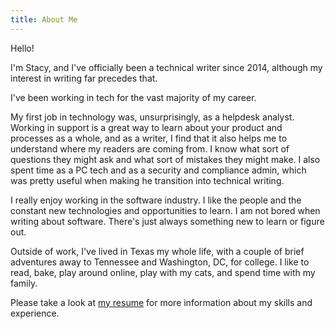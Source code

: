 ```yaml
---
title: About Me
---
```


Hello!

I'm Stacy, and I've officially been a technical writer since 2014, although my interest in writing far precedes that. 

I've been working in tech for the vast majority of my career. 

My first job in technology was, unsurprisingly, as a helpdesk analyst. Working in support is a great way to learn about your product and processes as a whole, and as a writer, I find that it also helps me to understand where my readers are coming from. I know what sort of questions they might ask and what sort of mistakes they might make. I also spent time as a PC tech and as a security and compliance admin, which was pretty useful when making he transition into technical writing. 

I really enjoy working in the software industry. I like the people and the constant new technologies and opportunities to learn. I am not bored when writing about software. There's just always something new to learn or figure out. 

Outside of work, I've lived in Texas my whole life, with a couple of brief adventures away to Tennessee and Washington, DC, for college. I like to read, bake, play around online, play with my cats, and spend time with my family. 

Please take a look at [my resume](resume.md) for more information about my skills and experience. 

